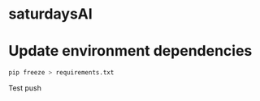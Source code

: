 # saturdaysAI

# Update environment dependencies
```bash
pip freeze > requirements.txt
```

Test push



